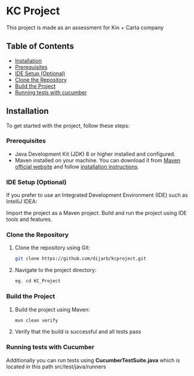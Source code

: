 # KC Project

This project is made as an assessment for Kin + Carta company

## Table of Contents

- [Installation](#installation)
- [Prerequisites](#prerequisites)
- [IDE Setup (Optional)](#ide-setup-optional)
- [Clone the Repository](#clone-the-repository)
- [Build the Project](#build-the-project)
- [Running tests with cucumber](#running-tests-with-cucumber)

## Installation

To get started with the project, follow these steps:

### Prerequisites

- Java Development Kit (JDK) 8 or higher installed and configured.
- Maven installed on your machine. You can download it from [Maven official website](https://maven.apache.org/download.cgi) and follow [installation instructions](https://maven.apache.org/install.html).
### IDE Setup (Optional)
If you prefer to use an Integrated Development Environment (IDE) such as IntelliJ IDEA:

Import the project as a Maven project.
Build and run the project using IDE tools and features.
### Clone the Repository

1. Clone the repository using Git:

   ```bash
   git clone https://github.com/dijarb/kcproject.git


2. Navigate to the project directory:

   ```bash
   eg. cd KC_Project

### Build the Project

1. Build the project using Maven:

   ```bash
   mvn clean verify

2. Verify that the build is successful and all tests pass


### Running tests with Cucumber

Additionally you can run tests using **CucumberTestSuite.java** which is located in this path src/test/java/runners